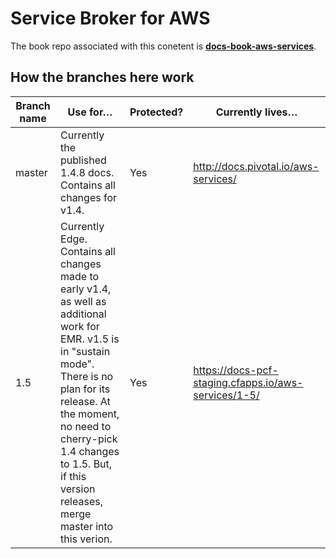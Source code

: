 # Service Broker for AWS

The book repo associated with this conetent is [**docs-book-aws-services**](https://github.com/pivotal-cf/docs-book-aws-services/).

## How the branches here work

| Branch name | Use for… | Protected? | Currently lives…
|-------------| ------| ------| ------|
| master      | Currently the published 1.4.8 docs. Contains all changes for v1.4. | Yes | http://docs.pivotal.io/aws-services/ |
| 1.5         | Currently Edge. Contains all changes made to early v1.4, as well as additional work for EMR. v1.5 is in "sustain mode". There is no plan for its release. At the moment, no need to cherry-pick 1.4 changes to 1.5. But, if this version releases, merge master into this verion.| Yes | https://docs-pcf-staging.cfapps.io/aws-services/1-5/ |
